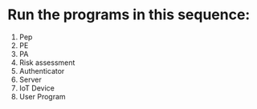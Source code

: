 # Run the programs in this sequence:
1. Pep
2. PE
3. PA
4. Risk assessment
5. Authenticator
6. Server
7. IoT Device
8. User Program 
